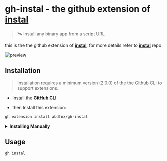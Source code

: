 # gh-instal - the github extension of [**instal**](https://github.com/abdfnx/instal)

> 🛰️ Install any binary app from a script URL

this is the the github extension of [**instal**](https://github.com/abdfnx/instal), for more details refer to [**instal**](https://github.com/abdfnx/instal) repo

![preview](https://user-images.githubusercontent.com/64256993/154235804-d29d7b10-c7d2-4732-8c06-63ee994865eb.gif)

## Installation

> Installation requires a minimum version (2.0.0) of the the Github CLI to support extensions.

- Install the [**GitHub CLI**](https://cli.github.com)

- then Install this extension:

```bash
gh extension install abdfnx/gh-instal
```

<details>
    <summary><strong>Installing Manually</strong></summary>

> to install this extension **manually**, you can do these steps:

1. clone `gh-instal` repo
    ```bash
    # git
    git clone https://github.com/abdfnx/gh-instal
    
    # github cli
    gh repo clone abdfnx/gh-instal
    ```

2. cd to it
    ```bash
    cd gh-instal
    ```

3. install it locally
    ```bash
    gh extension install .
    ```
</details>

## Usage

```bash
gh instal
```
